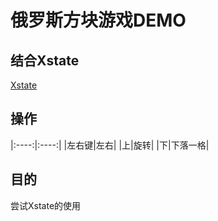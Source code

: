 # 俄罗斯方块游戏DEMO

## 结合Xstate
[Xstate](https://github.com/davidkpiano/xstate)

## 操作
|:----:|:----:|
|左右键|左右|
|上|旋转|
|下|下落一格|

## 目的

尝试Xstate的使用
